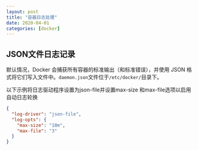 ```yaml
---
layout: post
title: "容器日志处理"
date: 2020-04-01
categories: [docker]
---
```


## JSON文件日志记录

默认情况，Docker 会捕获所有容器的标准输出（和标准错误），并使用 JSON 格式将它们写入文件中。`daemon.json`文件位于`/etc/docker/`目录下。

以下示例将日志驱动程序设置为json-file并设置max-size 和max-file选项以启用自动日志轮换
```json
{
  "log-driver": "json-file",
  "log-opts": {
    "max-size": "10m",
    "max-file": "3" 
  }
}
```
